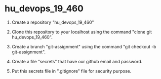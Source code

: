 
# hu_devops_19_460
1.  Create a repository "hu_devops_19_460"

2.  Clone this repository to your localhost using the command "clone git hu_devops_19_460".

3.  Create a branch "git-assignment" using the command "git checkout -b git-assignment".

4.  Create a file "secrets" that have our github email and password.

5.  Put this secrets file in ".gitignore" file for security purpose.
